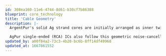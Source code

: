 ```yaml
---
id: 308ea160-11e6-4744-8d61-b30cf7b86388
blueprint: core_technology
title: 'Cable Geometry'
description: |-
  ArgentPur's solid Ag strand cores are initially arranged as inner twisted pairs, followed by aggregation of spirals and star-quads to lower mutual inductance and capacitance. The final exterior geometry of these strands consists of twisted pairs (AGPur Speaker) or tri-braids (Interconnects).

  AgPur single-ended (RCA) ICs also follow this geometric noise-cancelling tri-braid external geometry that results in a purer musical performance than shielded constructions. Remote outer shields may be added for especially noisy environments by the end user.
updated_by: a00f84a2-73c3-4b20-bc6b-8ff14df49968
updated_at: 1667861552
---
```

